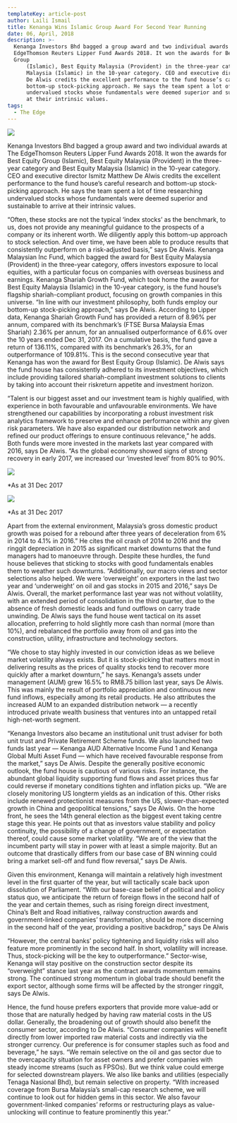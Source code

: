 ```yaml
---
templateKey: article-post
author: Laili Ismail
title: Kenanga Wins Islamic Group Award For Second Year Running
date: 06, April, 2018
description: >-
  Kenanga Investors Bhd bagged a group award and two individual awards at The
  EdgeThomson Reuters Lipper Fund Awards 2018. It won the awards for Best Equity
  Group
      (Islamic), Best Equity Malaysia (Provident) in the three-year category and Best Equity
      Malaysia (Islamic) in the 10-year category. CEO and executive director Ismitz Matthew
      De Alwis credits the excellent performance to the fund house’s careful research and
      bottom-up stock-picking approach. He says the team spent a lot of time researching
      undervalued stocks whose fundamentals were deemed superior and sustainable to arrive
      at their intrinsic values.
tags:
  - The Edge
---
```

![](/img/2018-04-06-the-edge-kenanga-wins-islamic-group-award-for-second-year-running.png)

<p>Kenanga Investors Bhd bagged a group award and two individual awards at The EdgeThomson Reuters Lipper Fund Awards 2018. It won the awards for Best Equity Group
    (Islamic), Best Equity Malaysia (Provident) in the three-year category and Best Equity
    Malaysia (Islamic) in the 10-year category. CEO and executive director Ismitz Matthew
    De Alwis credits the excellent performance to the fund house’s careful research and
    bottom-up stock-picking approach. He says the team spent a lot of time researching
    undervalued stocks whose fundamentals were deemed superior and sustainable to arrive
    at their intrinsic values.</p>

<p>“Often, these stocks are not the typical ‘index
    stocks’ as the benchmark, to us, does not provide
    any meaningful guidance to the prospects of a
    company or its inherent worth. We diligently apply
    this bottom-up approach to stock selection. And
    over time, we have been able to produce results
    that consistently outperform on a risk-adjusted
    basis,” says De Alwis. Kenanga Malaysian Inc
    Fund, which bagged the award for Best Equity
    Malaysia (Provident) in the three-year category,
    offers investors exposure to local equities, with a
    particular focus on companies with overseas
    business and earnings. Kenanga Shariah Growth
    Fund, which took home the award for Best Equity
    Malaysia (Islamic) in the 10-year category, is the
    fund house’s flagship shariah-compliant product,
    focusing on growth companies in this universe. “In
    line with our investment philosophy, both funds employ our bottom-up stock-picking approach,” says De Alwis. According to Lipper data,
    Kenanga Shariah Growth Fund has provided a return of 8.96% per annum, compared with its benchmark’s (FTSE Bursa Malaysia Emas Shariah) 2.36% per annum, for an
    annualised outperformance of 6.6% over the 10 years ended Dec 31, 2017. On a
    cumulative basis, the fund gave a return of 136.11%, compared with its benchmark’s
    26.3%, for an outperformance of 109.81%. This is the second consecutive year that
    Kenanga has won the award for Best Equity Group (Islamic). De Alwis says the fund
    house has consistently adhered to its investment objectives, which include providing
    tailored shariah-compliant investment solutions to clients by taking into account their riskreturn appetite and investment horizon.  </p>

<p>“Talent is our biggest asset and our investment team is highly qualified, with experience
    in both favourable and unfavourable environments. We have strengthened our
    capabilities by incorporating a robust investment risk analytics framework to preserve and
    enhance performance within any given risk parameters. We have also expanded our
    distribution network and refined our product offerings to ensure continuous relevance,” he
    adds. Both funds were more invested in the markets last year compared with 2016, says
    De Alwis. “As the global economy showed signs of strong recovery in early 2017, we
    increased our ‘invested level’ from 80% to 90%. </p>

![](/img/2018-04-06-the-edge-kenanga-wins-islamic-group-award-for-second-year-running-table-1.png)

<p>*As at 31 Dec 2017</p>

![](/img/2018-04-06-the-edge-kenanga-wins-islamic-group-award-for-second-year-running-table-2.png)

<p>*As at 31 Dec 2017</p>

<p>Apart from the external environment, Malaysia’s gross domestic product growth was
    poised for a rebound after three years of deceleration from 6% in 2014 to 4.1% in 2016.”
    He cites the oil crash of 2014 to 2016 and the ringgit depreciation in 2015 as significant
    market downturns that the fund managers had to manoeuvre through. Despite these
    hurdles, the fund house believes that sticking to stocks with good fundamentals enables
    them to weather such downturns. “Additionally, our macro views and sector selections
    also helped. We were ‘overweight’ on exporters in the last two year and ‘underweight’ on
    oil and gas stocks in 2015 and 2016,” says De Alwis. Overall, the market performance
    last year was not without volatility, with an extended period of consolidation in the third quarter, due to the absence of fresh domestic leads and fund outflows on carry trade
    unwinding. De Alwis says the fund house went tactical on its asset allocation, preferring
    to hold slightly more cash than normal (more than 10%), and rebalanced the portfolio
    away from oil and gas into the construction, utility, infrastructure and technology sectors.
    </p>

<p>“We chose to stay highly invested in our conviction ideas as we believe market volatility
    always exists. But it is stock-picking that matters most in delivering results as the prices
    of quality stocks tend to recover more quickly after a market downturn,” he says.
    Kenanga’s assets under management (AUM) grew 16.5% to RM8.75 billion last year,
    says De Alwis. This was mainly the result of portfolio appreciation and continuous new
    fund inflows, especially among its retail products. He also attributes the increased AUM
    to an expanded distribution network — a recently introduced private wealth business that
    ventures into an untapped retail high-net-worth segment.
    </p>

<p>“Kenanga Investors also became an institutional unit trust adviser for both unit trust and
    Private Retirement Scheme funds. We also launched two funds last year — Kenanga
    AUD Alternative Income Fund 1 and Kenanga Global Multi Asset Fund — which have
    received favourable response from the market,” says De Alwis. Despite the generally
    positive economic outlook, the fund house is cautious of various risks. For instance, the
    abundant global liquidity supporting fund flows and asset prices thus far could reverse if
    monetary conditions tighten and inflation picks up. “We are closely monitoring US longterm yields as an indication of this. Other risks include renewed protectionist measures
    from the US, slower-than-expected growth in China and geopolitical tensions,” says De
    Alwis. On the home front, he sees the 14th general election as the biggest event taking
    centre stage this year. He points out that as investors value stability and policy continuity,
    the possibility of a change of government, or expectation thereof, could cause some
    market volatility. “We are of the view that the incumbent party will stay in power with at
    least a simple majority. But an outcome that drastically differs from our base case of BN
    winning could bring a market sell-off and fund flow reversal,” says De Alwis.</p>

<p>Given this environment, Kenanga will maintain a relatively high investment level in the
    first quarter of the year, but will tactically scale back upon dissolution of Parliament. “With
    our base-case belief of political and policy status quo, we anticipate the return of foreign
    flows in the second half of the year and certain themes, such as rising foreign direct
    investment, China’s Belt and Road initiatives, railway construction awards and
    government-linked companies’ transformation, should be more discerning in the second
    half of the year, providing a positive backdrop,” says De Alwis</p>

<p>“However, the central banks’ policy tightening and liquidity risks will also feature more
    prominently in the second half. In short, volatility will increase. Thus, stock-picking will be
    the key to outperformance.” Sector-wise, Kenanga will stay positive on the construction
    sector despite its “overweight” stance last year as the contract awards momentum
    remains strong. The continued strong momentum in global trade should benefit the
    export sector, although some firms will be affected by the stronger ringgit, says De Alwis.</p>

<p>Hence, the fund house prefers exporters that provide more value-add or those that are
    naturally hedged by having raw material costs in the US dollar. Generally, the broadening
    out of growth should also benefit the consumer sector, according to De Alwis. “Consumer
    companies will benefit directly from lower imported raw material costs and indirectly via
    the stronger currency. Our preference is for consumer staples such as food and
    beverage,” he says. “We remain selective on the oil and gas sector due to the
    overcapacity situation for asset owners and prefer companies with steady income
    streams (such as FPSOs). But we think value could emerge for selected downstream
    players. We also like banks and utilities (especially Tenaga Nasional Bhd), but remain
    selective on property. “With increased coverage from Bursa Malaysia’s small-cap
    research scheme, we will continue to look out for hidden gems in this sector. We also
    favour government-linked companies’ reforms or restructuring plays as value-unlocking
    will continue to feature prominently this year.”
    </p>